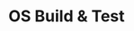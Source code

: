 ---
id: 5
title: OS Build & Test
permalink: /os-build-and-test/
image: /assets/images/content/OS_Build_test.png
description: >
    Improve the quality of Operating System kernels (Linux, Android,
    Zephyr) by providing the software tools and processes to allow
    scalable....

    Facilitate expanded testing coverage and higher software quality in
    various operating systems -- Linux, Android, and Zephyr
jumbotron:
    class: theme_banner 
    title: Accelerated Operating System Build and Test Services
    description: >
        Improve the quality of Operating System kernels (Linux, Android,
        Zephyr) by providing the software tools and processes to allow
        scalable....

        Facilitate expanded testing coverage and higher software quality in
        various operating systems -- Linux, Android, and Zephyr
    image: /assets/images/content/OS_Build_test.png
flow:
    - row: container_row
      sections:
       - format: block
         style: text-white 
         item_width: "3"
         block_section_content:
           blocks:
              - title: OS Build & Test Presentation
                image: /assets/images/content/screen_1.jpg
                background_image: true
                style: text-center
                buttons:
                   - title: View
                     url: /about/
              - title: OS Build & Test Video
                image: /assets/images/content/screen_2.jpg
                background_image: true
                style: text-center
                buttons:
                   - title: View
                     url: /about/
              - title: OS Build & Test Blogs
                image: /assets/images/content/screen_3.jpg
                background_image: true
                style: text-center
                buttons:
                   - title: View
                     url: /about/
    - row: container_row
      style: related_projects bg-secondary text-white
      sections:
        - format: title
          title_content:
            size: h2
            text: >
                Related Projects
        - format: custom_include
          source: themes/related_projects.html
    - row: container_row
      style: associated_members
      sections:
        - format: title
          title_content:
            size: h2
            text: >
                Associated Members
        - format: custom_include
          source: themes/associated_members.html
---
